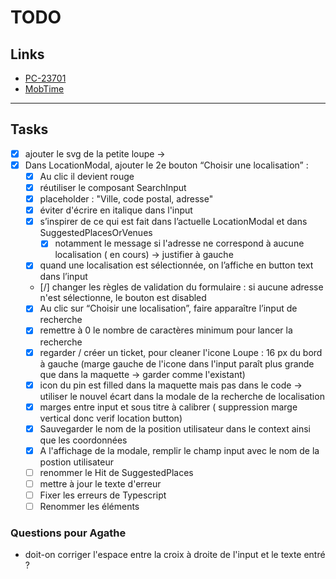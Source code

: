 # TODO

## Links

- [PC-23701](https://passculture.atlassian.net/browse/PC-23701)
- [MobTime](https://mobtime.hadrienmp.fr/mob/pass-culture)

---

## Tasks

- [x] ajouter le svg de la petite loupe -> [](https://www.figma.com/file/9vjOC2ygiCZroPl9FUF36s/Localisation?node-id=2770%3A77120&mode=dev)
- [x] Dans LocationModal, ajouter le 2e bouton “Choisir une localisation” :
  - [x] Au clic il devient rouge
  - [x] réutiliser le composant SearchInput
  - [x] placeholder : "Ville, code postal, adresse"
  - [x] éviter d'écrire en italique dans l'input
  - [x] s’inspirer de ce qui est fait dans l’actuelle LocationModal et dans SuggestedPlacesOrVenues
    - [x] notamment le message si l'adresse ne correspond à aucune localisation ( en cours) -> justifier à gauche
  - [x] quand une localisation est sélectionnée, on l’affiche en button text dans l’input
  - [/] changer les règles de validation du formulaire : si aucune adresse n'est sélectionne, le bouton est disabled
  - [x] Au clic sur “Choisir une localisation”, faire apparaître l’input de recherche
  - [x] remettre à 0 le nombre de caractères minimum pour lancer la recherche
  - [x] regarder / créer un ticket, pour cleaner l'icone Loupe : 16 px du bord à gauche (marge gauche de l'icone dans l'input paraît plus grande que dans la maquette -> garder comme l'existant)
  - [x] icon du pin est filled dans la maquette mais pas dans le code -> utiliser le nouvel écart dans la modale de la recherche de localisation
  - [x] marges entre input et sous titre à calibrer ( suppression marge vertical donc verif location button)
  - [x] Sauvegarder le nom de la position utilisateur dans le context ainsi que les coordonnées
  - [x] A l'affichage de la modale, remplir le champ input avec le nom de la postion utilisateur
  - [ ] renommer le Hit de SuggestedPlaces
  - [ ] mettre à jour le texte d'erreur
  - [ ] Fixer les erreurs de Typescript
  - [ ] Renommer les éléments

### Questions pour Agathe

- doit-on corriger l'espace entre la croix à droite de l'input et le texte entré ?
